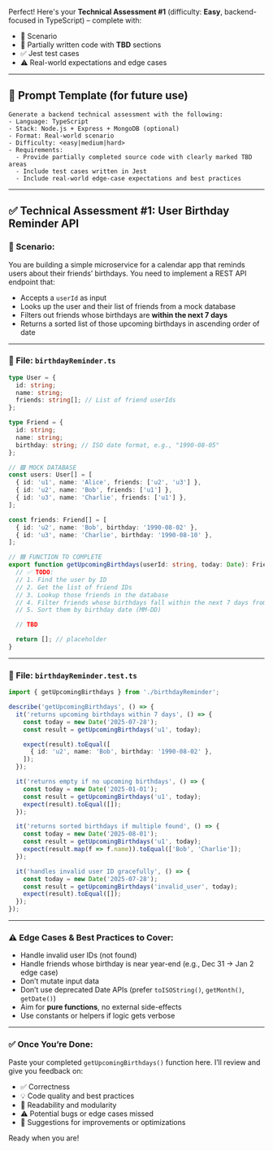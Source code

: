 Perfect! Here's your **Technical Assessment #1** (difficulty: **Easy**, backend-focused in TypeScript) – complete with:

* 📄 Scenario
* 🧩 Partially written code with **TBD** sections
* ✅ Jest test cases
* ⚠️ Real-world expectations and edge cases

---

## 🧪 Prompt Template (for future use)

```
Generate a backend technical assessment with the following:
- Language: TypeScript
- Stack: Node.js + Express + MongoDB (optional)
- Format: Real-world scenario
- Difficulty: <easy|medium|hard>
- Requirements:
  - Provide partially completed source code with clearly marked TBD areas
  - Include test cases written in Jest
  - Include real-world edge-case expectations and best practices
```

---

## ✅ Technical Assessment #1: **User Birthday Reminder API**

### 🧾 Scenario:

You are building a simple microservice for a calendar app that reminds users about their friends’ birthdays. You need to implement a REST API endpoint that:

* Accepts a `userId` as input
* Looks up the user and their list of friends from a mock database
* Filters out friends whose birthdays are **within the next 7 days**
* Returns a sorted list of those upcoming birthdays in ascending order of date

---

### 📁 File: `birthdayReminder.ts`

```ts
type User = {
  id: string;
  name: string;
  friends: string[]; // List of friend userIds
};

type Friend = {
  id: string;
  name: string;
  birthday: string; // ISO date format, e.g., "1990-08-05"
};

// 🟩 MOCK DATABASE
const users: User[] = [
  { id: 'u1', name: 'Alice', friends: ['u2', 'u3'] },
  { id: 'u2', name: 'Bob', friends: ['u1'] },
  { id: 'u3', name: 'Charlie', friends: ['u1'] },
];

const friends: Friend[] = [
  { id: 'u2', name: 'Bob', birthday: '1990-08-02' },
  { id: 'u3', name: 'Charlie', birthday: '1990-08-10' },
];

// 🟦 FUNCTION TO COMPLETE
export function getUpcomingBirthdays(userId: string, today: Date): Friend[] {
  // ✅ TODO:
  // 1. Find the user by ID
  // 2. Get the list of friend IDs
  // 3. Lookup those friends in the database
  // 4. Filter friends whose birthdays fall within the next 7 days from 'today'
  // 5. Sort them by birthday date (MM-DD)

  // TBD

  return []; // placeholder
}
```

---

### 🧪 File: `birthdayReminder.test.ts`

```ts
import { getUpcomingBirthdays } from './birthdayReminder';

describe('getUpcomingBirthdays', () => {
  it('returns upcoming birthdays within 7 days', () => {
    const today = new Date('2025-07-28');
    const result = getUpcomingBirthdays('u1', today);

    expect(result).toEqual([
      { id: 'u2', name: 'Bob', birthday: '1990-08-02' },
    ]);
  });

  it('returns empty if no upcoming birthdays', () => {
    const today = new Date('2025-01-01');
    const result = getUpcomingBirthdays('u1', today);
    expect(result).toEqual([]);
  });

  it('returns sorted birthdays if multiple found', () => {
    const today = new Date('2025-08-01');
    const result = getUpcomingBirthdays('u1', today);
    expect(result.map(f => f.name)).toEqual(['Bob', 'Charlie']);
  });

  it('handles invalid user ID gracefully', () => {
    const today = new Date('2025-07-28');
    const result = getUpcomingBirthdays('invalid_user', today);
    expect(result).toEqual([]);
  });
});
```

---

### ⚠️ Edge Cases & Best Practices to Cover:

* Handle invalid user IDs (not found)
* Handle friends whose birthday is near year-end (e.g., Dec 31 → Jan 2 edge case)
* Don’t mutate input data
* Don’t use deprecated Date APIs (prefer `toISOString()`, `getMonth()`, `getDate()`)
* Aim for **pure functions**, no external side-effects
* Use constants or helpers if logic gets verbose

---

### ✅ Once You’re Done:

Paste your completed `getUpcomingBirthdays()` function here.
I’ll review and give you feedback on:

* ✅ Correctness
* 💡 Code quality and best practices
* 🧹 Readability and modularity
* ⚠️ Potential bugs or edge cases missed
* 🚀 Suggestions for improvements or optimizations

Ready when you are!
